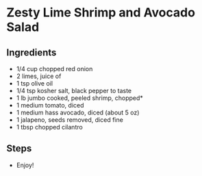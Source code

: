 # Zesty Lime Shrimp and Avocado Salad

## Ingredients 

- 1/4 cup chopped red onion
- 2 limes, juice of
- 1 tsp olive oil
- 1/4 tsp kosher salt, black pepper to taste
- 1 lb jumbo cooked, peeled shrimp, chopped*
- 1 medium tomato, diced
- 1 medium hass avocado, diced (about 5 oz)
- 1 jalapeno, seeds removed, diced fine
- 1 tbsp chopped cilantro


## Steps
- Enjoy!
